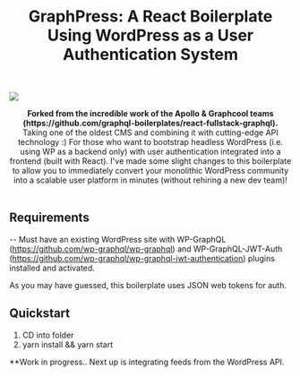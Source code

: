 <h1 align="center"><strong>GraphPress: A React Boilerplate Using WordPress as a User Authentication System</strong></h1>

<br />

![](https://s3.amazonaws.com/codelize/GraphPress.png)

<div align="center"><strong>Forked from the incredible work of the Apollo & Graphcool teams (https://github.com/graphql-boilerplates/react-fullstack-graphql).</strong></div>
<div align="center">Taking one of the oldest CMS and combining it with cutting-edge API technology :) For those who want to bootstrap headless WordPress (i.e. using WP as a backend only) with user authentication integrated into a frontend (built with React). I've made some slight changes to this boilerplate to allow you to immediately convert your monolithic WordPress community into a scalable user platform in minutes (without rehiring a new dev team)!</div>

<br />

## Requirements
-- Must have an existing WordPress site with WP-GraphQL (https://github.com/wp-graphql/wp-graphql) and WP-GraphQL-JWT-Auth (https://github.com/wp-graphql/wp-graphql-jwt-authentication) plugins installed and activated.

As you may have guessed, this boilerplate uses JSON web tokens for auth.

## Quickstart

1. CD into folder
2. yarn install && yarn start

**Work in progress.. Next up is integrating feeds from the WordPress API.
